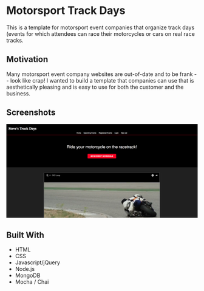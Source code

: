 # Motorsport Track Days
This is a template for motorsport event companies that organize track days (events for which attendees can race their motorcycles or cars on real race tracks. 

## Motivation
Many motorsport event company websites are out-of-date and to be frank -- look like crap! I wanted to build a template that companies can use that is aesthetically pleasing and is easy to use for both the customer and the business. 


## Screenshots

![screenshot](screenshot.png)

## Built With

* HTML
* CSS
* Javascript/jQuery
* Node.js 
* MongoDB 
* Mocha / Chai 
